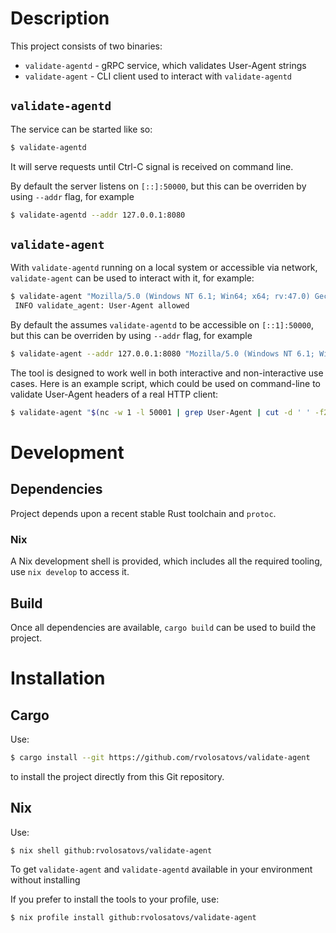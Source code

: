 # Description

This project consists of two binaries:
- `validate-agentd` - gRPC service, which validates User-Agent strings
- `validate-agent` - CLI client used to interact with `validate-agentd`

## `validate-agentd`

The service can be started like so:

```sh
$ validate-agentd
```

It will serve requests until Ctrl-C signal is received on command line.

By default the server listens on `[::]:50000`, but this can be overriden by using `--addr` flag, for example

```sh
$ validate-agentd --addr 127.0.0.1:8080
```

## `validate-agent`

With `validate-agentd` running on a local system or accessible via network, `validate-agent` can be used to interact with it, for example:

```sh
$ validate-agent "Mozilla/5.0 (Windows NT 6.1; Win64; x64; rv:47.0) Gecko/20100101 Firefox/47.0"
 INFO validate_agent: User-Agent allowed
```

By default the assumes `validate-agentd` to be accessible on `[::1]:50000`, but this can be overriden by using `--addr` flag, for example

```sh
$ validate-agent --addr 127.0.0.1:8080 "Mozilla/5.0 (Windows NT 6.1; Win64; x64; rv:47.0) Gecko/20100101 Firefox/47.0"
```

The tool is designed to work well in both interactive and non-interactive use cases. Here is an example script, which could be used on command-line
 to validate User-Agent headers of a real HTTP client:

```sh
$ validate-agent "$(nc -w 1 -l 50001 | grep User-Agent | cut -d ' ' -f2-)"
```

# Development

## Dependencies

Project depends upon a recent stable Rust toolchain and `protoc`.

### Nix

A Nix development shell is provided, which includes all the required tooling, use `nix develop` to access it.

## Build

Once all dependencies are available, `cargo build` can be used to build the project.

# Installation

## Cargo

Use:

```sh
$ cargo install --git https://github.com/rvolosatovs/validate-agent
```
to install the project directly from this Git repository.

## Nix

Use:

```sh
$ nix shell github:rvolosatovs/validate-agent
```

To get `validate-agent` and `validate-agentd` available in your environment without installing


If you prefer to install the tools to your profile, use:

```sh
$ nix profile install github:rvolosatovs/validate-agent
```
